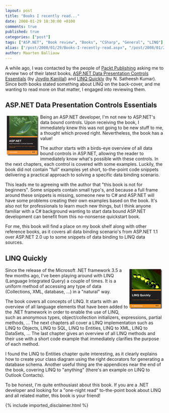 ```yaml
---
layout: post
title: "Books I recently read..."
date: 2008-01-29 18:30:00 +0100
comments: true
published: true
categories: ["post"]
tags: ["ASP.NET", "Book review", "Books", "CSharp", "General", "LINQ"]
alias: ["/post/2008/01/29/Books-I-recently-read.aspx", "/post/2008/01/29/books-i-recently-read.aspx"]
author: Maarten Balliauw
---
```

<p>
A while ago, I was contacted by the people of <a href="http://www.packtpub.com/" target="_blank">Packt Publishing</a> asking me to review two of their latest books, <a href="http://www.packtpub.com/asp-net-data-presentation-controls/book" target="_blank">ASP.NET Data Presentation Controls Essentials</a> (by <a href="http://aspadvice.com/blogs/joydip/" target="_blank">Joydip Kanjilal</a>) and <a href="http://www.packtpub.com/linq-quick-starter/book" target="_blank">LINQ Quickly</a> (by N. Satheesh Kumar). Since both books stated something about LINQ on the back-cover, and me wanting to read more on that matter, I engaged into reviewing them. 
</p>
<h2>ASP.NET Data Presentation Controls Essentials</h2>
<p>
<a href="http://www.amazon.com/gp/product/1847193951?ie=UTF8&amp;tag=maabalblo-20&amp;linkCode=as2&amp;camp=1789&amp;creative=9325&amp;creativeASIN=1847193951" target="_blank"><img style="margin: 5px; border: 0px" src="/images/WindowsLiveWriter/7830248276a8_7ACC/image_3.png" border="0" alt="image" width="101" height="127" align="left" /></a> Being an ASP.NET developer, I&#39;m not new to ASP.NET&#39;s data bound controls. Upon receiving the book, I immediately knew this was not going to be new stuff to me, a thought which proved right. Nevertheless, the book has a value! 
</p>
<p>
The author starts with a birds-eye overview of all data bound controls in ASP.NET, allowing the reader to immediately know what&#39;s possible with these controls. In the next chapters, each control is covered with some examples. Luckily, the book did not contain &quot;full&quot; examples yet short, to-the-point code snippets delivering a practical approach to solving a specific data binding scenario. 
</p>
<p>
This leads me to agreeing with the author that &quot;this book is not for beginners&quot;. Some snippets contain small typo&#39;s, and because a full frame around these snippets is missing, someone new to C# and ASP.NET will have some problems creating their own examples based on the book. It&#39;s also not for professionals to learn much new things, but I think anyone familiar with a C# background wanting to start data bound ASP.NET development can benefit from this no-nonsense quickstart book. 
</p>
<p>
For me, this book will find a place on my book shelf along with other reference books, as it covers all data binding scenario&#39;s from ASP.NET 1.1 over ASP.NET 2.0 up to some snippets of data binding to LINQ data sources. 
</p>
<h2>LINQ Quickly</h2>
<p>
<a href="http://www.amazon.com/gp/product/1847192548?ie=UTF8&amp;tag=maabalblo-20&amp;linkCode=as2&amp;camp=1789&amp;creative=9325&amp;creativeASIN=1847192548" target="_blank"><img style="margin: 5px; border: 0px" src="/images/WindowsLiveWriter/7830248276a8_7ACC/image_6.png" border="0" alt="image" width="104" height="127" align="right" /></a> Since the release of the Microsoft .NET framework 3.5 a few months ago, I&#39;ve been playing around with LINQ (Language Integrated Query) a couple of times. It is a uniform method of accessing any type of data (Collections, XML, database, ...) in a &quot;natural&quot; way. 
</p>
<p>
The book covers all concepts of LINQ. It starts with an overview of all language elements that have been added to the .NET framework in order to enable the use of LINQ, such as anonymous types, object/collection initializers, expressions, partial methods, ... The next chapters all cover a LINQ implementation such as LINQ to Objects, LINQ to SQL, LINQ to Entities, LINQ to XML, LINQ to DataSets, ... The last chapter gives an overview of all LINQ methods and their use with a short code example that immediately clarifies the purpose of each method. 
</p>
<p>
I found the LINQ to Entities chapter quite interesting, as it clearly explains how to create your class diagram using the right decorators for generating a database schema. Another useful thing are the appendices near the end of the book, covering LINQ to &quot;anything&quot; (there&#39;s an example on LINQ to Outlook Contacts). 
</p>
<p>
To be honest, I&#39;m quite enthousiast about this book. If you are a .NET developer and looking for a &quot;one-night read&quot; to-the-point book about LINQ and all related matter, this book is your friend! 
</p>


{% include imported_disclaimer.html %}

